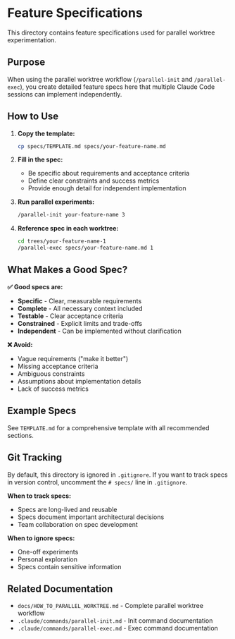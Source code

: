 # Feature Specifications

This directory contains feature specifications used for parallel worktree experimentation.

## Purpose

When using the parallel worktree workflow (`/parallel-init` and `/parallel-exec`), you create detailed feature specs here that multiple Claude Code sessions can implement independently.

## How to Use

1. **Copy the template:**
   ```bash
   cp specs/TEMPLATE.md specs/your-feature-name.md
   ```

2. **Fill in the spec:**
   - Be specific about requirements and acceptance criteria
   - Define clear constraints and success metrics
   - Provide enough detail for independent implementation

3. **Run parallel experiments:**
   ```bash
   /parallel-init your-feature-name 3
   ```

4. **Reference spec in each worktree:**
   ```bash
   cd trees/your-feature-name-1
   /parallel-exec specs/your-feature-name.md 1
   ```

## What Makes a Good Spec?

**✅ Good specs are:**
- **Specific** - Clear, measurable requirements
- **Complete** - All necessary context included
- **Testable** - Clear acceptance criteria
- **Constrained** - Explicit limits and trade-offs
- **Independent** - Can be implemented without clarification

**❌ Avoid:**
- Vague requirements ("make it better")
- Missing acceptance criteria
- Ambiguous constraints
- Assumptions about implementation details
- Lack of success metrics

## Example Specs

See `TEMPLATE.md` for a comprehensive template with all recommended sections.

## Git Tracking

By default, this directory is ignored in `.gitignore`. If you want to track specs in version control, uncomment the `# specs/` line in `.gitignore`.

**When to track specs:**
- Specs are long-lived and reusable
- Specs document important architectural decisions
- Team collaboration on spec development

**When to ignore specs:**
- One-off experiments
- Personal exploration
- Specs contain sensitive information

## Related Documentation

- `docs/HOW_TO_PARALLEL_WORKTREE.md` - Complete parallel worktree workflow
- `.claude/commands/parallel-init.md` - Init command documentation
- `.claude/commands/parallel-exec.md` - Exec command documentation
